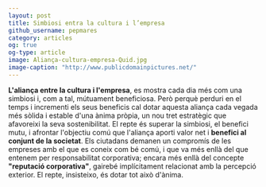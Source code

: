 ```yaml
---
layout: post
title: Simbiosi entra la cultura i l’empresa 
github_username: pepmares
category: articles 
og: true
og-type: article
image: Aliança-cultura-empresa-Quid.jpg
image-caption: "http://www.publicdomainpictures.net/"
---
```


**L'aliança entre la cultura i l'empresa**, es mostra cada dia més com una simbiosi i, com a tal, mútuament beneficiosa. Però perquè perduri en el temps i incrementi els seus beneficis cal dotar aquesta aliança cada vegada més sòlida i estable d'una ànima pròpia, un nou tret estratègic que afavoreixi la seva sostenibilitat. El repte és superar la simbiosi, el benefici mutu, i afrontar l'objectiu comú que l'aliança aporti valor net i **benefici al conjunt de la societat**. Els ciutadans demanen un compromís de les empreses amb el que es coneix com bé comú, i que va més enllà del que entenem per responsabilitat corporativa; encara més enllà del concepte **"reputació corporativa"**, gairebé implícitament relacionat amb la percepció exterior. El repte, insisteixo, és dotar tot això d'ànima.
